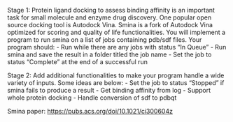 Stage 1:
Protein ligand docking to assess binding affinity is an important task for small molecule and enzyme drug discovery. One popular open source docking tool is Autodock Vina. Smina is a fork of Autodock Vina optimized for scoring and quality of life functionalities. You will implement a program to run smina on a list of jobs containing pdb/sdf files. Your program should:
    - Run while there are any jobs with status “In Queue”
    - Run smina and save the result in a folder titled the job name
    - Set the job to status “Complete” at the end of a successful run

Stage 2:
Add additional functionalities to make your program handle a wide variety of inputs. Some ideas are below:
    - Set the job to status “Stopped” if smina fails to produce a result
    - Get binding affinity from log
    - Support whole protein docking
    - Handle conversion of sdf to pdbqt

Smina paper: https://pubs.acs.org/doi/10.1021/ci300604z 
